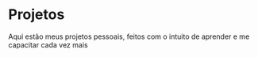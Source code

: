# Projetos
Aqui estão meus projetos pessoais, feitos com o intuito de aprender e me capacitar cada vez mais
